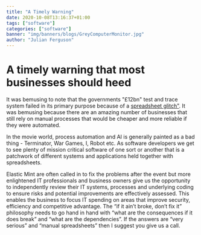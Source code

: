 ```yaml
---
title: "A Timely Warning"
date: 2020-10-08T13:16:37+01:00
tags: ["software"]
categories: ["software"]
banner: "img/banners/blogs/GreyComputerMonitor.jpg"
author: "Julian Ferguson"
---
```


# A timely warning that most businesses should heed

It was bemusing to note that the governments "£12bn" test and trace system failed in its primary purpose because of a [spreadsheet glitch"](https://www.itpro.co.uk/business-strategy/public-sector/357325/nhs-test-and-trace-technical-issue-excel-glitch). It was bemusing because there are an amazing number of businesses that still rely on manual processes that would be cheaper and more reliable if they were automated. 

In the movie world, process automation and AI is generally painted as a bad thing - Terminator, War Games, I, Robot etc. As software developers we get to see plenty of mission critical software of one sort or another that is a patchwork of different systems and applications held together with spreadsheets.  

Elastic Mint are often called in to fix the problems after the event but more enlightened IT professionals and business owners give us the opportunity to independently review their IT systems, processes and underlying coding to ensure risks and potential improvements are effectively assessed. This enables the business to focus IT spending on areas that improve security, efficiency and competitive advantage. The “if it ain’t broke, don’t fix it” philosophy needs to go hand in hand with “what are the consequences if it does break” and “what are the dependencies”. If the answers are “very serious” and “manual spreadsheets” then I suggest you give us a call.

